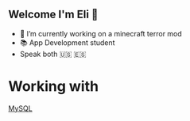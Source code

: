 ## Welcome I'm Eli 👋
- 🔭 I’m currently working on a minecraft terror mod
- 📚 App Development student
- Speak both 🇺🇸 🇪🇸

# Working with
[MySQL](https://img.shields.io/badge/mysql-4479A1.svg?style=for-the-badge&logo=mysql&logoColor=white)

<!--
**oriongrohl/oriongrohl** is a ✨ _special_ ✨ repository because its `README.md` (this file) appears on your GitHub profile.
-->
